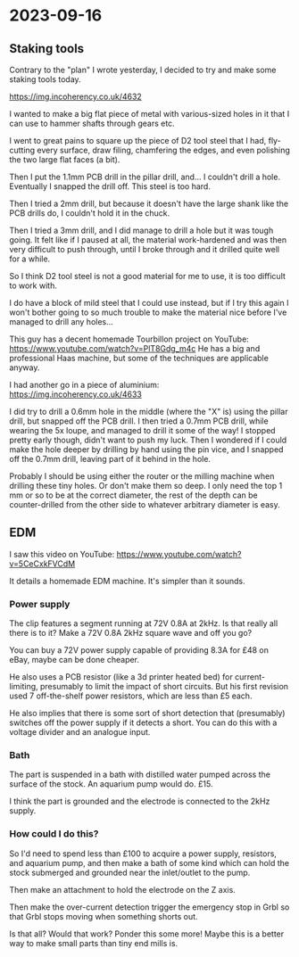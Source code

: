 # 2023-09-16

## Staking tools

Contrary to the "plan" I wrote yesterday, I decided to try and make some
staking tools today.

https://img.incoherency.co.uk/4632

I wanted to make a big flat piece of metal with various-sized holes in it
that I can use to hammer shafts through gears etc.

I went to great pains to square up the piece of D2 tool steel that I had,
fly-cutting every surface, draw filing, chamfering the edges, and even
polishing the two large flat faces (a bit).

Then I put the 1.1mm PCB drill in the pillar drill, and... I couldn't drill
a hole. Eventually I snapped the drill off. This steel is too hard.

Then I tried a 2mm drill, but because it doesn't have the large shank
like the PCB drills do, I couldn't hold it in the chuck.

Then I tried a 3mm drill, and I did manage to drill a hole but it was tough
going. It felt like if I paused at all, the material work-hardened and was
then very difficult to push through, until I broke through and it drilled
quite well for a while.

So I think D2 tool steel is not a good material for me to use, it is too
difficult to work with.

I do have a block of mild steel that I could use instead, but if I try this
again I won't bother going to so much trouble to make the material nice
before I've managed to drill any holes...

This guy has a decent homemade Tourbillon project on YouTube: https://www.youtube.com/watch?v=PlT8Gdg_m4c
He has a big and professional Haas machine, but some of the techniques are applicable anyway.

I had another go in a piece of aluminium: https://img.incoherency.co.uk/4633

I did try to drill a 0.6mm hole in the middle (where the "X" is) using the pillar drill,
but snapped off the PCB drill. I then tried a 0.7mm PCB drill, while wearing the 5x loupe,
and managed to drill it some of the way! I stopped pretty early though, didn't want to
push my luck. Then I wondered if I could make the hole deeper by drilling by hand using
the pin vice, and I snapped off the 0.7mm drill, leaving part of it behind in the hole.

Probably I should be using either the router or the milling machine when drilling these
tiny holes. Or don't make them so deep. I only need the top 1 mm or so to be at
the correct diameter, the rest of the depth can be counter-drilled from the other side
to whatever arbitrary diameter is easy.

## EDM

I saw this video on YouTube: https://www.youtube.com/watch?v=5CeCxkFVCdM

It details a homemade EDM machine. It's simpler than it sounds.

### Power supply

The clip features a segment running at 72V 0.8A at 2kHz. Is that really all there
is to it? Make a 72V 0.8A 2kHz square wave and off you go?

You can buy a 72V power supply capable of providing 8.3A for £48 on eBay, maybe
can be done cheaper.

He also uses a PCB resistor (like a 3d printer heated bed) for current-limiting,
presumably to limit the impact of short circuits. But his first revision used
7 off-the-shelf power resistors, which are less than £5 each.

He also implies that there is some sort of short detection that (presumably)
switches off the power supply if it detects a short. You can do this with a
voltage divider and an analogue input.

### Bath

The part is suspended in a bath with distilled water pumped across the surface
of the stock. An aquarium pump would do. £15.

I think the part is grounded and the electrode is connected to the 2kHz supply.

### How could I do this?

So I'd need to spend less than £100 to acquire a power supply, resistors,
and aquarium pump, and then make a bath of some kind which can hold the stock
submerged and grounded near the inlet/outlet to the pump.

Then make an attachment to hold the electrode on the Z axis.

Then make the over-current detection trigger the emergency stop in Grbl so
that Grbl stops moving when something shorts out.

Is that all? Would that work? Ponder this some more! Maybe this is a better way
to make small parts than tiny end mills is.
